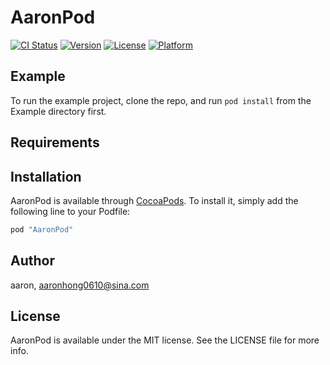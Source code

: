 # AaronPod

[![CI Status](http://img.shields.io/travis/aaron/AaronPod.svg?style=flat)](https://travis-ci.org/aaron/AaronPod)
[![Version](https://img.shields.io/cocoapods/v/AaronPod.svg?style=flat)](http://cocoapods.org/pods/AaronPod)
[![License](https://img.shields.io/cocoapods/l/AaronPod.svg?style=flat)](http://cocoapods.org/pods/AaronPod)
[![Platform](https://img.shields.io/cocoapods/p/AaronPod.svg?style=flat)](http://cocoapods.org/pods/AaronPod)

## Example

To run the example project, clone the repo, and run `pod install` from the Example directory first.

## Requirements

## Installation

AaronPod is available through [CocoaPods](http://cocoapods.org). To install
it, simply add the following line to your Podfile:

```ruby
pod "AaronPod"
```

## Author

aaron, aaronhong0610@sina.com

## License

AaronPod is available under the MIT license. See the LICENSE file for more info.
